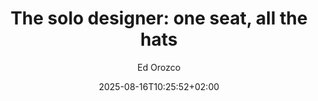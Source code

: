 ---
layout: post
title: "The solo designer: one seat, all the hats"
link: "https://uxdesign.cc/the-solo-designer-one-seat-all-the-hats-a6ac5df0af32"
author: Ed Orozco
published_date: 23/05/2025
description: "Un article qui expliqe les avantages et incovénients d’être le seul designer dans une entreprise."
language: en
categories: "design travail méthodologie

"
tags: "design travail méthodologie"
og-tags: "design travail méthodologie"
date: "2025-08-16T10:25:52+02:00"
permalink: /:categories/:year/:month/:day/:title/
---
